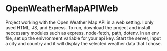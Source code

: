 # OpenWeatherMapAPIWeb

Project working with the Open Weather Map API in a web setting. I only used HTML, JS, and Express. To run, download the project and install neccessary modules such as express, node-fetch, path, dotenv. In an env file, set up the enivronment variable for your api key. Start the server, input a city and country and it will display the selected weather data that I chose. 
